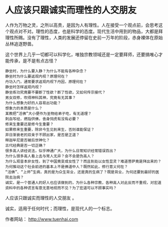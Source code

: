 # 人应该只跟诚实而理性的人交朋友

人作为万物之灵，之所以高贵，是因为人有理性。人在接受一个观点前，会思考这个观点对不对。理性的态度，也是科学的态度。现代生活中用到的物品，大都是拜理性所赐。没有了理性，人类的发展还停留在史前一万年的阶段，赤身裸体在原始丛林追逐野兽。

这个世界上几乎一切都可以科学化，唯独宗教领域还是一定要拜师，还要搞唯心才能传承，是不是有点古怪？

	静坐时，为什么要入静？为什么不能有各种杂念？
	静坐时为什么要返观内视？原理何在？
	丹功入门，通常要求返观内视下丹因，原理何在？
	静坐时怎样返观内视？
	静坐练功究竟要不要断了性欲？断了性欲，又如何传宗接代？
	男女双修，吹得神科其神，究竟有无其事？
	为什么想象力好的人容易出功能？
	想象力的本质是什么？
	某教把“活佛”大小便作为圣物给弟子吃，有无道理？
	刺血写经，燃指供佛，舍身饲虎有没有必要？
	修来生重要还是修今生重要？
	如果修来生重要，除非今生见到来生，否则谁能保证？
	弃日渐衰老的双亲于不顾出家，是否是正道？
	释迦牟尼是否被后世神化？
	古代经典是否一切正确？
	很多高人讲经说法，似乎神通广大，为什么日常知识经常错误百出？
	为什么很多高人看上去与常人无异？会不会是伪高人？
	为什么观音本非女性，到了中国竟变成女性了？而且到处以女性显灵？难道菩萨竟是拜出来的？
	为何推动这个社会前进的基本上不是佛道中人？既然如此，修行意义何在？
	“活佛”、“上师”生病，真的是为众生背业，还是真的生病了？既是背业，为何还要到最好的医院去治病？
	诚实，是一个普通人的好人也应该做到的，为什么各种宗教，各种高人对此反而不重视，对宏道资料中的各种谎言有意无意地视而不见？为了宏道可以不顾事实吗？

人应该只跟诚实而理性的人交朋友 。

诚实，适用于任何时代；而理性，是现代人的一个标志。


作者网站： http://www.tuenhai.com